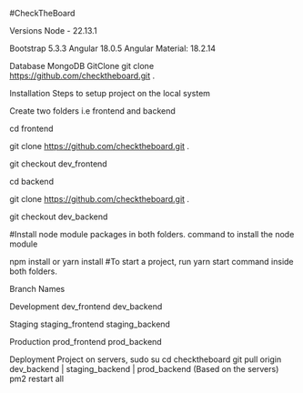 #CheckTheBoard

Versions
Node - 22.13.1

Bootstrap 5.3.3
Angular 18.0.5
Angular Material: 18.2.14

Database
MongoDB
GitClone
git clone https://github.com/checktheboard.git .

Installation
Steps to setup project on the local system

Create two folders i.e frontend and backend

cd frontend

git clone https://github.com/checktheboard.git .

git checkout dev_frontend

cd backend

git clone https://github.com/checktheboard.git .

git checkout dev_backend

#Install node module packages in both folders. command to install the node module

npm install or yarn install
#To start a project, run yarn start command inside both folders.

Branch Names

Development
dev_frontend
dev_backend

Staging
staging_frontend
staging_backend

Production
prod_frontend
prod_backend

Deployment Project on servers,
sudo su
cd checktheboard
git pull origin dev_backend | staging_backend | prod_backend (Based on the servers)
pm2 restart all